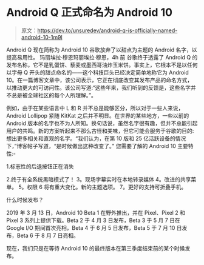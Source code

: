 # Android Q 正式命名为 Android 10

> 原文：<https://dev.to/unsuredev/android-q-is-officially-named-android-10-1m9l>

Android Q 现在简称为 Android 10
谷歌放弃了以甜点为主题的 Android 名字，以提高易用性。
玛丽埃拉·穆恩玛丽埃拉·穆恩，4h 前
谷歌终于透露了 Android Q 的发布名称，它不是乳蛋饼、藜麦或墨西哥油炸玉米饼。事实上，它根本不是以任何以字母 Q 开头的甜点命名的——这个科技巨头已经决定简单地称它为 Android 10。在一篇博客文章中，该公司表示，它正在彻底改变其发布产品的命名方式，以推动更大的可访问性。该公司写道:“这些年来，我们听到的反馈是，这些名字并不总是被全球社区的每个人所理解。”。

例如，由于在某些语言中 L 和 R 并不总是能够区分，所以对于一些人来说，Android Lollipop 紧随 KitKat 之后并不明显。在世界的某些地方，一些以前的 Android 版本的名字也不为人所知。换句话说，虽然名字很有趣，但并不总能引起用户的共鸣。新的方案听起来不那么古怪和美味，但它可能会服务于谷歌的目的:想出更多相关和直观的名字。“我们认为，在第 10 版和 25 亿活跃设备的情况下，”博客帖子写道，“是时候做出这种改变了。”
您需要了解的 Android 10 主要特性:-

1.标志性的后退按钮正在消失

2.终于有全系统黑暗模式了！
3。现场字幕实时在本地转录媒体
4。改进的共享菜单。
5。权限
6 将有重大变化。新的主题选项。
7。更好的支持可折叠手机。

什么时候发布？

2019 年 3 月 13 日，Android 10 Beta 1 在野外推出，并在 Pixel、Pixel 2 和 Pixel 3 系列上提供下载。Beta 2 于 4 月 3 日发布，Beta 3 于 5 月 7 日在 Google I/O 期间首次亮相，Beta 4 于 6 月 5 日发布，Beta 5 于 7 月 10 日发布，Beta 6 于 8 月 7 日亮相。

现在，我们只是在等待 Android 10 的最终版本在第三季度结束前的某个时候发布。